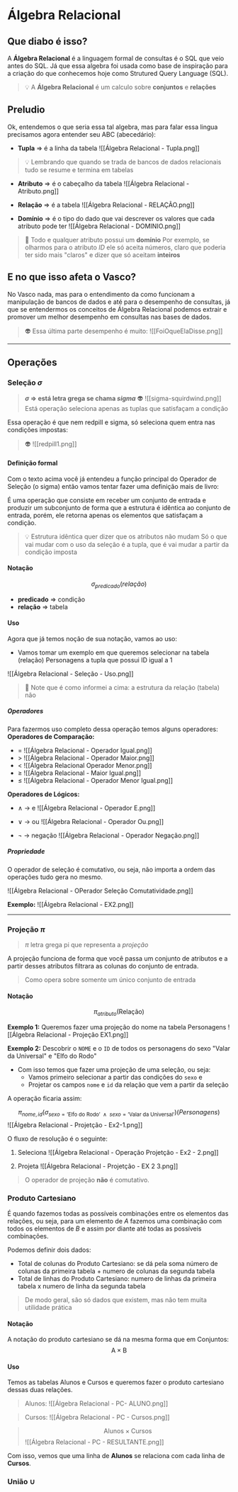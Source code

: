 # Álgebra Relacional

## Que diabo é isso?
A **Álgebra Relacional** é a linguagem formal de consultas é o SQL que veio antes do SQL. Já que essa algebra foi usada como base de inspiração para a criação do que conhecemos hoje como Strutured Query Language (SQL).

> 💡 A **Álgebra Relacional** é um calculo sobre **conjuntos** e **relações**

## Preludio 
Ok, entendemos o que seria essa tal algebra, mas para falar essa lingua precisamos agora entender seu ABC (abecedário):

- **Tupla** => é a linha da tabela
![[Álgebra Relacional - Tupla.png]]

> 💡 Lembrando que quando se trada de bancos de dados relacionais tudo se resume e termina em tabelas 

- **Atributo** => é o cabeçalho da tabela
![[Álgebra Relacional - Atributo.png]]

- **Relação** => é a tabela
![[Álgebra Relacional - RELAÇÃO.png]]

- **Domínio** => é o tipo do dado que vai descrever os valores que cada atributo pode ter
![[Álgebra Relacional - DOMINIO.png]]

> 📌 Todo e qualquer atributo possui um **domínio**
> Por exemplo, se olharmos para o atributo *ID* ele só aceita números, claro que poderia ter sido mais "claros" e dizer que só aceitam **inteiros**

## E no que isso afeta o Vasco?
No Vasco nada, mas para o entendimento da como funcionam a manipulação de bancos de dados e até para o desempenho de consultas, já que se entendermos os conceitos de Álgebra Relacional podemos extrair e promover um melhor desempenho em consultas nas bases de dados.

>👽 Essa última parte desempenho é muito:
>![[FoiOqueElaDisse.png]]

---

## Operações

### Seleção $\sigma$
> **$\sigma$ => está letra grega se chama *sigma***
> 👽 ![[sigma-squirdwind.png]]
> Está operação seleciona apenas as tuplas que satisfaçam a condição

Essa operação é que nem redpill e sigma, só seleciona quem entra nas condições impostas:
> 👽 ![[redpill1.png]]

#### Definição formal
Com o texto acima você já entendeu a função principal do Operador de Seleção (o sigma) então vamos tentar fazer uma definição mais de livro:

É uma operação que consiste em receber um conjunto de entrada e produzir um subconjunto de forma que a estrutura é idêntica ao conjunto de entrada, porém, ele retorna apenas os elementos que satisfaçam a condição.

>💡 Estrutura idêntica quer dizer que os atributos não mudam 
> Só o que vai mudar com o uso da seleção é a tupla, que é vai mudar a partir da condição imposta 

#### Notação

$$
\sigma_{predicado}(relação)
$$
- **predicado** => condição
- **relação**   => tabela

#### Uso
Agora que já temos noção de sua notação, vamos ao uso: 
- Vamos tomar um exemplo em que queremos selecionar na tabela (relação) Personagens a tupla que possui ID igual a 1

![[Álgebra Relacional - Seleção - Uso.png]]
> 📌 Note que é como informei a cima: a estrutura da relação (tabela) não  

##### Operadores
Para fazermos uso completo dessa operação temos alguns operadores:
**Operadores de Comparação:** 
- $=$ 
![[Álgebra Relacional - Operador Igual.png]]
- $>$
![[Álgebra Relacional - Operador Maior.png]]
- $<$ 
![[Álgebra Relacional Operador Menor.png]]
- $\geq$ 
![[Álgebra Relacional - Maior Igual.png]]
- $\leq$
![[Álgebra Relacional - Operador Menor Igual.png]]

**Operadores de Lógicos:**
- $\wedge$ -> e
![[Álgebra Relacional - Operador E.png]]

- $\vee$ -> ou
![[Álgebra Relacional - Operador Ou.png]]

- $\neg$ -> negação
![[Álgebra Relacional - Operador Negação.png]]

##### Propriedade
O operador de seleção é comutativo, ou seja, não importa a ordem das operações tudo gera no mesmo.

![[Álgebra Relacional - OPerador Seleção Comutatividade.png]]

**Exemplo:**
![[Álgebra Relacional - EX2.png]]

---

### Projeção $\pi$

> $\pi$ letra grega pi que representa a *projeção*

A projeção funciona de forma que você passa um conjunto de atributos e a partir desses atributos filtrara as colunas do conjunto de entrada.

> Como opera sobre somente um único conjunto de entrada

#### Notação

$$\pi_{atributo}\text{(Relação)}$$

**Exemplo 1:** Queremos fazer uma projeção do nome na tabela Personagens
![[Álgebra Relacional - Projeção EX1.png]]

**Exemplo 2:** Descobrir o `NOME` e o `ID` de todos os personagens do sexo "Valar da Universal" e "Elfo do Rodo"
- Com isso temos que fazer uma projeção de uma seleção, ou seja:
	- Vamos primeiro selecionar a partir das condições do `sexo` e
	- Projetar os campos `nome` e `id` da relação que vem a partir da seleção

A operação ficaria assim:

$$
	\pi_{nome, id}(\sigma_{sexo = \text{'Elfo do Rodo' } \wedge \text{ } sexo = \text{'Valar da Universal'}})(Personagens)
$$
![[Álgebra Relacional - Projetção - Ex2-1.png]]

O fluxo de resolução é o seguinte:
1. Seleciona 
![[Álgebra Relacional - Operação Projetção - Ex2 - 2.png]]

2. Projeta
![[Álgebra Relacional - Projetção - EX 2 3.png]]

> O operador de projeção **não** é comutativo.

### Produto Cartesiano

É quando fazemos todas as possíveis combinações entre os elementos das relações, ou seja, para um elemento de $A$ fazemos uma combinação com todos os elementos de $B$ e assim por diante até todas as possíveis combinações.

Podemos definir dois dados: 
- Total de colunas do Produto Cartesiano: se dá pela soma número de colunas da primeira tabela + numero de colunas da segunda tabela
- Total de linhas do Produto Cartesiano: numero de linhas da primeira tabela x numero de linha da segunda tabela

> De modo geral, são só dados que existem, mas não tem muita utilidade prática

#### Notação
A notação do produto cartesiano se dá na mesma forma que em Conjuntos:
$$
\text{A} \times \text{B}
$$
#### Uso

Temos as tabelas Alunos e Cursos e queremos fazer o produto cartesiano dessas duas relações.

> Alunos:
![[Álgebra Relacional - PC- ALUNO.png]]

> Cursos:
![[Álgebra Relacional - PC - Cursos.png]]

> $$ \text{Alunos} \times \text{Cursos} $$
![[Álgebra Relacional - PC - RESULTANTE.png]]

Com isso, vemos que uma linha de **Alunos** se relaciona com cada linha de **Cursos**.


### União $\cup$

